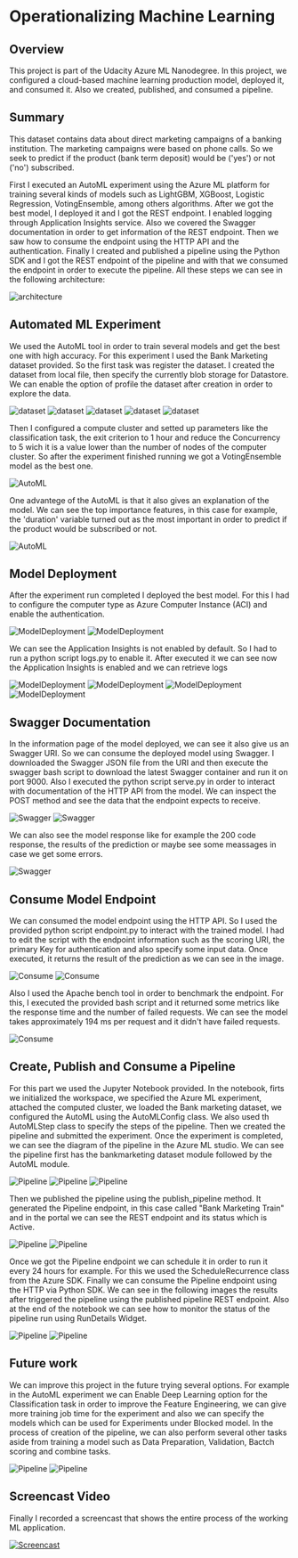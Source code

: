 # Operationalizing Machine Learning

## Overview
This project is part of the Udacity Azure ML Nanodegree.
In this project, we configured a cloud-based machine learning production model, deployed it, and consumed it. Also we created, published, and consumed a pipeline.

## Summary
This dataset contains data about direct marketing campaigns of a banking institution. The marketing campaigns were based on phone calls. So we seek to predict if the product (bank term deposit) would be ('yes') or not ('no') subscribed.

First I executed an AutoML experiment using the Azure ML platform for training several kinds of models such as LightGBM, XGBoost, Logistic Regression, VotingEnsemble, among others algorithms. After we got the best model, I deployed it and I got the REST endpoint. I enabled logging through Application Insights service. Also we covered the Swagger documentation in order to get information of the REST endpoint. Then we saw how to consume the endpoint using the HTTP API and the authentication. Finally I created and published a pipeline using the Python SDK and I got the REST endpoint of the pipeline and with that we consumed the endpoint in order to execute the pipeline. All these steps we can see in the following architecture:

![architecture](/image/azmle_pj2_00.jpg)

## Automated ML Experiment

We used the AutoML tool in order to train several models and get the best one with high accuracy. For this experiment I used the Bank Marketing dataset provided. So the first task was register the dataset. I created the dataset from local file, then specify the currently blob storage for Datastore. We can enable the option of profile the dataset after creation in order to explore the data.

![dataset](/image/azmle_pj2_26.jpg)
![dataset](/image/azmle_pj2_27.jpg)
![dataset](/image/azmle_pj2_28.jpg)
![dataset](/image/azmle_pj2_29.jpg)
![dataset](/image/azmle_pj2_01.jpg)

Then I configured a compute cluster and setted up parameters like the classification task, the exit criterion to 1 hour and reduce the Concurrency to 5 wich it is a value lower than the number of nodes of the computer cluster. So after the experiment finished running we got a VotingEnsemble model as the best one. 

![AutoML](/image/azmle_pj2_02.jpg)

One advantege of the AutoML is that it also gives an explanation of the model. We can see the top importance features, in this case for example, the 'duration' variable turned out as the most important in order to predict if the product would be subscribed or not.

![AutoML](/image/azmle_pj2_04.jpg)

## Model Deployment

After the experiment run completed I deployed the best model. For this I had to configure the computer type as Azure Computer Instance (ACI) and enable the authentication.

![ModelDeployment](/image/azmle_pj2_07.jpg)
![ModelDeployment](/image/azmle_pj2_08.jpg)

We can see the Application Insights is not enabled by default. So I had to run a python script logs.py to enable it. After executed it we can see now the Application Insights is enabled and we can retrieve logs

![ModelDeployment](/image/azmle_pj2_09.jpg)
![ModelDeployment](/image/azmle_pj2_10.jpg)
![ModelDeployment](/image/azmle_pj2_11.jpg)
![ModelDeployment](/image/azmle_pj2_12.jpg)

## Swagger Documentation

In the information page of the model deployed, we can see it also give us an Swagger URI. So we can consume the deployed model using Swagger. I downloaded the Swagger JSON file from the URI and then execute the swagger bash script to download the latest Swagger container and run it on port 9000. Also I executed the python script serve.py in order to interact with documentation of the HTTP API from the model. We can inspect the POST method and see the data that the endpoint expects to receive.

![Swagger](/image/azmle_pj2_13.jpg)
![Swagger](/image/azmle_pj2_14.jpg)

We can also see the model response like for example the 200 code response, the results of the prediction or maybe see some meassages in case we get some errors.

![Swagger](/image/azmle_pj2_32.jpg)

## Consume Model Endpoint

We can consumed the model endpoint using the HTTP API. So I used the provided python script endpoint.py to interact with the trained model. I had to edit the script with the endpoint information such as the scoring URI, the primary Key for authentication and also specify some input data. Once executed, it returns the result of the prediction as we can see in the image.

![Consume](/image/azmle_pj2_15.jpg)
![Consume](/image/azmle_pj2_16.jpg)

Also I used the Apache bench tool in order to benchmark the endpoint. For this, I executed the provided bash script and it returned some metrics like the response time and the number of failed requests. We can see the model takes approximately 194 ms per request and it didn't have failed requests.

![Consume](/image/azmle_pj2_17.jpg)

## Create, Publish and Consume a Pipeline

For this part we used the Jupyter Notebook provided. In the notebook, firts we initialized the workspace, we specified the Azure ML experiment, attached the computed cluster, we loaded the Bank marketing dataset, we configured the AutoML using the AutoMLConfig class. We also used th AutoMLStep class to specify the steps of the pipeline. Then we created the pipeline and submitted the experiment. Once the experiment is completed, we can see the diagram of the pipeline in the Azure ML studio. We can see the pipeline first has the bankmarketing dataset module followed by the AutoML module.

![Pipeline](/image/azmle_pj2_24.jpg)
![Pipeline](/image/azmle_pj2_21.jpg)
![Pipeline](/image/azmle_pj2_18.jpg)

Then we published the pipeline using the publish_pipeline method. It generated the Pipeline endpoint, in this case called "Bank Marketing  Train" and in the portal we can see the REST endpoint and its status which is Active. 

![Pipeline](/image/azmle_pj2_19.jpg)
![Pipeline](/image/azmle_pj2_20.jpg)

Once we got the Pipeline endpoint we can schedule it in order to run it every 24 hours for example. For this we used the ScheduleRecurrence class from the Azure SDK. Finally we can consume the Pipeline endpoint using the HTTP via Python SDK. We can see in the following images the results after triggered the pipeline using the published pipeline REST endpoint. Also at the end of the notebook we can see how to monitor the status of the pipeline run using RunDetails Widget.

![Pipeline](/image/azmle_pj2_23.jpg)
![Pipeline](/image/azmle_pj2_33.jpg)

## Future work

We can improve this project in the future trying several options. For example in the AutoML experiment we can Enable Deep Learning option for the Classification task in order to improve the Feature Engineering, we can give more training job time for the experiment and also we can specify the models which can be used for Experiments under Blocked model. In the process of creation of the pipeline, we can also perform several other tasks aside from training a model such as Data Preparation, Validation, Bactch scoring and combine tasks.

![Pipeline](/image/azmle_pj2_31.jpg)
![Pipeline](/image/azmle_pj2_34.jpg)

## Screencast Video

Finally I recorded a screencast that shows the entire process of the working ML application. 

[![Screencast](https://img.youtube.com/vi/ICra76yM6sc/0.jpg)](https://www.youtube.com/watch?v=ICra76yM6sc&feature=youtu.be&ab_channel=GROVERHERNANDOSUSANIBARSIPAN)
